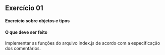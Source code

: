 ## Exercício 01

#### Exercício sobre objetos e tipos

#### O que deve ser feito

Implementar as funções do arquivo index.js de acordo com a especificação dos comentários.